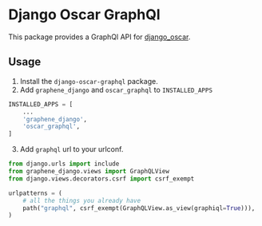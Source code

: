 # Django Oscar GraphQl

This package provides a GraphQl API for [django_oscar](https://github.com/django-oscar/django-oscar).

## Usage

1. Install the `django-oscar-graphql` package.
2. Add `graphene_django` and `oscar_graphql` to `INSTALLED_APPS`
```python
INSTALLED_APPS = [
    ...
    'graphene_django',
    'oscar_graphql',
]
```
3. Add `graphql` url to your urlconf.
```python
from django.urls import include
from graphene_django.views import GraphQLView
from django.views.decorators.csrf import csrf_exempt

urlpatterns = (
    # all the things you already have
    path("graphql", csrf_exempt(GraphQLView.as_view(graphiql=True))),
)
```